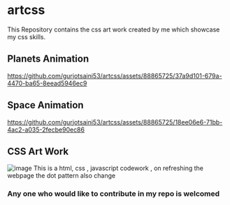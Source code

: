 # artcss
This Repository contains the css art work created by me which showcase my css skills.

## Planets Animation
https://github.com/gurjotsaini53/artcss/assets/88865725/37a9d101-679a-4470-ba65-8eead5946ec9

## Space Animation
https://github.com/gurjotsaini53/artcss/assets/88865725/18ee06e6-71bb-4ac2-a035-2fecbe90ec86

## CSS Art Work

![image](https://github.com/gurjotsaini53/artcss/assets/88865725/5f810966-2581-487a-88ac-4a24cf48570a)
This is a html, css , javascript codework , on refreshing the webpage the dot pattern also change

### Any one who would like to contribute in my repo is welcomed 
